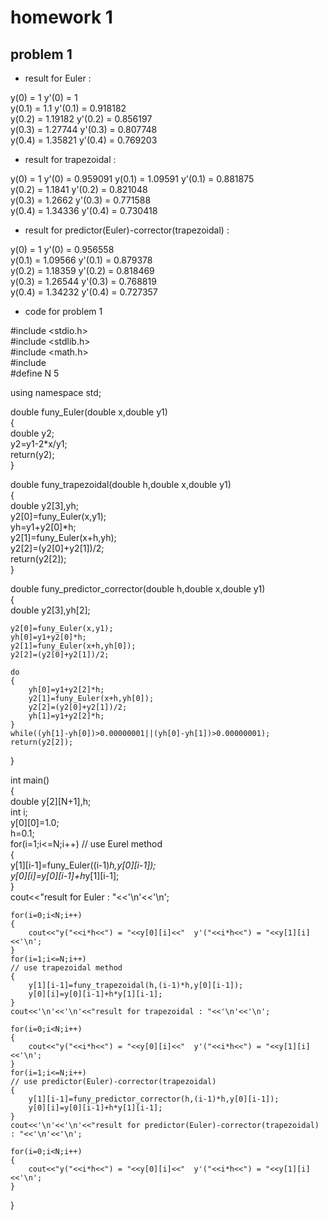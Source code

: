 # homework 1
## problem 1
* result for Euler :

y(0) = 1  y'(0) = 1  
y(0.1) = 1.1  y'(0.1) = 0.918182  
y(0.2) = 1.19182  y'(0.2) = 0.856197  
y(0.3) = 1.27744  y'(0.3) = 0.807748  
y(0.4) = 1.35821  y'(0.4) = 0.769203  


* result for trapezoidal :

y(0) = 1  y'(0) = 0.959091
y(0.1) = 1.09591  y'(0.1) = 0.881875  
y(0.2) = 1.1841  y'(0.2) = 0.821048  
y(0.3) = 1.2662  y'(0.3) = 0.771588  
y(0.4) = 1.34336  y'(0.4) = 0.730418  


* result for predictor(Euler)-corrector(trapezoidal) :

y(0) = 1  y'(0) = 0.956558  
y(0.1) = 1.09566  y'(0.1) = 0.879378  
y(0.2) = 1.18359  y'(0.2) = 0.818469  
y(0.3) = 1.26544  y'(0.3) = 0.768819  
y(0.4) = 1.34232  y'(0.4) = 0.727357  

* code for problem 1

#include <stdio.h>  
#include <stdlib.h>  
#include <math.h>  
#include <iostream>  
#define N 5  

using namespace std;  

double funy_Euler(double x,double y1)  
{  
	double y2;  
	y2=y1-2*x/y1;  
	return(y2);  
}  

double funy_trapezoidal(double h,double x,double y1)  
{  
	double y2[3],yh;  
	y2[0]=funy_Euler(x,y1);  
	yh=y1+y2[0]*h;  
	y2[1]=funy_Euler(x+h,yh);  
	y2[2]=(y2[0]+y2[1])/2;  
	return(y2[2]);  
}  

double funy_predictor_corrector(double h,double x,double y1)  
{  
	double y2[3],yh[2];  
	  
	y2[0]=funy_Euler(x,y1);  
	yh[0]=y1+y2[0]*h;  
	y2[1]=funy_Euler(x+h,yh[0]);  
	y2[2]=(y2[0]+y2[1])/2;  
	  
	do  
	{  
		yh[0]=y1+y2[2]*h;  
		y2[1]=funy_Euler(x+h,yh[0]);  
		y2[2]=(y2[0]+y2[1])/2;  
		yh[1]=y1+y2[2]*h;  
	}  
	while((yh[1]-yh[0])>0.00000001||(yh[0]-yh[1])>0.00000001);  
	return(y2[2]);  
}  
  
int main()  
{  
	double y[2][N+1],h;  
	int i;  
	y[0][0]=1.0;  
	h=0.1;  
	for(i=1;i<=N;i++)                                                           // use Eurel method  
	{  
		y[1][i-1]=funy_Euler((i-1)*h,y[0][i-1]);  
		y[0][i]=y[0][i-1]+h*y[1][i-1];  
	}  
	cout<<"result for Euler : "<<'\n'<<'\n';  
	
	for(i=0;i<N;i++)  
	{  
		cout<<"y("<<i*h<<") = "<<y[0][i]<<"  y'("<<i*h<<") = "<<y[1][i]<<'\n';  
	}  
	for(i=1;i<=N;i++)                                                           // use trapezoidal method  
	{  
		y[1][i-1]=funy_trapezoidal(h,(i-1)*h,y[0][i-1]);  
		y[0][i]=y[0][i-1]+h*y[1][i-1];  
	}  
	cout<<'\n'<<'\n'<<"result for trapezoidal : "<<'\n'<<'\n';  
	
	for(i=0;i<N;i++)  
	{  
		cout<<"y("<<i*h<<") = "<<y[0][i]<<"  y'("<<i*h<<") = "<<y[1][i]<<'\n';  
	}  
	for(i=1;i<=N;i++)                                                            // use predictor(Euler)-corrector(trapezoidal)  
	{  
		y[1][i-1]=funy_predictor_corrector(h,(i-1)*h,y[0][i-1]);  
		y[0][i]=y[0][i-1]+h*y[1][i-1];  
	}  
	cout<<'\n'<<'\n'<<"result for predictor(Euler)-corrector(trapezoidal) : "<<'\n'<<'\n';  
	
	for(i=0;i<N;i++)  
	{  
		cout<<"y("<<i*h<<") = "<<y[0][i]<<"  y'("<<i*h<<") = "<<y[1][i]<<'\n';  
	}  
}  
